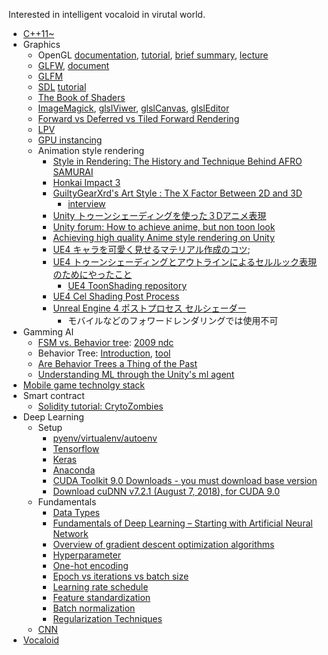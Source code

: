 Interested in intelligent vocaloid in virutal world.

* [C++11~](https://github.com/jwvg0425/ModernCppStudy/wiki)
* Graphics
  * OpenGL [documentation](http://code.nabla.net/doc/OpenGL/), [tutorial](http://www.opengl-tutorial.org/), [brief summary](http://www.songho.ca/opengl/index.html), [lecture](http://lazyfoo.net/tutorials/OpenGL/index.php)
  * [GLFW](https://www.glfw.org/), [document](https://www.glfw.org/docs/latest/pages.html)
  * [GLFM](https://github.com/brackeen/glfm)
  * [SDL](https://www.libsdl.org/) [tutorial](http://lazyfoo.net/tutorials/SDL/index.php)
  * [The Book of Shaders](https://thebookofshaders.com/)
  * [ImageMagick](http://www.imagemagick.org/script/index.php), [glslViwer](https://github.com/patriciogonzalezvivo/glslViewer), [glslCanvas](https://github.com/patriciogonzalezvivo/glslCanvas), [glslEditor](https://github.com/patriciogonzalezvivo/glslEditor)
  * [Forward vs Deferred vs Tiled Forward Rendering](https://www.3dgep.com/forward-plus/)
  * [LPV](http://ericpolman.com/2016/06/28/light-propagation-volumes/)
  * [GPU instancing](https://hrmrzizon.github.io/2017/06/11/using-gpu-instancing-in-unity/)
  * Animation style rendering
    * [Style in Rendering: The History and Technique Behind AFRO SAMURAI](http://www.gdcvault.com/play/1427/Style-in-Rendering-The-History)
    * [Honkai Impact 3](http://www.uniteseoul.com/2018/download_files/T1_0503_2.pdf)
    * [GuiltyGearXrd's Art Style : The X Factor Between 2D and 3D](http://www.ggxrd.com/Motomura_Junya_GuiltyGearXrd.pdf)
      * [interview](https://gigglehd.com/zbxe/12202898)
    * [Unity トゥーンシェーディングを使った３Dアニメ表現](https://qiita.com/MuRo_CG/items/c417ef6d6cbeed3dd42b)
    * [Unity forum: How to achieve anime, but non toon look](https://forum.unity.com/threads/how-to-achieve-anime-but-non-toon-look.408148/)
    * [Achieving high quality Anime style rendering on Unity](http://www.uniteseoul.com/2018/download_files/T1_0503_2.pdf)
    * [UE4 キャラを可愛く見せるマテリアル作成のコツ](http://unrealengine.hatenablog.com/entry/2015/05/09/220416);
    * [UE4 トゥーンシェーディングとアウトラインによるセルルック表現のためにやったこと](http://unrealengine.hatenablog.com/entry/2015/10/25/233253)
      * [UE4 ToonShading repository](https://github.com/ArneBezuijen/UnrealEngine)
    * [UE4 Cel Shading Post Process](https://wiki.unrealengine.com/Cel_Shading_Post_Process)
    * [Unreal Engine 4 ポストプロセス セルシェーダー](http://unrealengine.hatenablog.com/entry/2018/05/27/235215)
      * モバイルなどのフォワードレンダリングでは使用不可
* Gamming AI
  * [FSM vs. Behavior tree](https://web.stanford.edu/class/cs123/lectures/CS123_lec08_HFSM_BT.pdf): [2009 ndc](https://www.slideshare.net/yonghakim900/2009-ndc)
  * Behavior Tree: [Introduction](http://blog.renatopp.com/2014/07/25/an-introduction-to-behavior-trees-part-1/), [tool](https://archive.codeplex.com/?p=brainiac)
  * [Are Behavior Trees a Thing of the Past](https://www.gamasutra.com/blogs/JakobRasmussen/20160427/271188/Are_Behavior_Trees_a_Thing_of_the_Past.php)
  * [Understanding ML through the Unity's ml agent](https://docs.google.com/presentation/d/e/2PACX-1vRloM3dMgWk55xAU-0nctVsxQIE2zqt6eANo0x8fqTcrlkvzkymB5R-kOIypL3QnDid1rqF0yl4kBmV/pub?start=false&loop=false&delayms=3000)
* [Mobile game technolgy stack](https://github.com/goopymoon/goopymoon.github.io/blob/master/mobile_game_technology_stack.md)
* Smart contract
  * [Solidity tutorial: CrytoZombies](https://cryptozombies.io/en/course/)
* Deep Learning 
  * Setup
    * [pyenv/virtualenv/autoenv](http://taewan.kim/post/python_virtual_env/)
    * [Tensorflow](https://mjgim.icim.or.kr/2017/04/30/tensorflow.html)
    * [Keras](https://keras.io/#installation)
    * [Anaconda](https://conda.io/docs/user-guide/install/windows.html)
    * [CUDA Toolkit 9.0 Downloads - you must download base version](https://developer.nvidia.com/cuda-90-download-archive?target_os=Windows&target_arch=x86_64&target_version=10&target_type=exelocal)
    * [Download cuDNN v7.2.1 (August 7, 2018), for CUDA 9.0](https://developer.nvidia.com/rdp/cudnn-download)
  * Fundamentals
    * [Data Types](http://scikit-image.org/docs/dev/user_guide/data_types.html)
    * [Fundamentals of Deep Learning – Starting with Artificial Neural Network](https://www.analyticsvidhya.com/blog/2016/03/introduction-deep-learning-fundamentals-neural-networks/)
    * [Overview of gradient descent optimization algorithms](http://ruder.io/optimizing-gradient-descent/)
    * [Hyperparameter](https://www.quora.com/What-are-hyperparameters-in-machine-learning)
    * [One-hot encoding](https://hackernoon.com/what-is-one-hot-encoding-why-and-when-do-you-have-to-use-it-e3c6186d008f)
    * [Epoch vs iterations vs batch size](https://towardsdatascience.com/epoch-vs-iterations-vs-batch-size-4dfb9c7ce9c9)
    * [Learning rate schedule](https://towardsdatascience.com/learning-rate-schedules-and-adaptive-learning-rate-methods-for-deep-learning-2c8f433990d1)
    * [Feature standardization](http://sebastianraschka.com/Articles/2014_about_feature_scaling.html)
    * [Batch normalization](https://shuuki4.wordpress.com/2016/01/13/batch-normalization-%EC%84%A4%EB%AA%85-%EB%B0%8F-%EA%B5%AC%ED%98%84/)
    * [Regularization Techniques](https://www.analyticsvidhya.com/blog/2018/04/fundamentals-deep-learning-regularization-techniques/)
  * [CNN](https://github.com/goopymoon/goopymoon.github.io/blob/master/CNN.md)
* [Vocaloid](https://github.com/goopymoon/goopymoon.github.io/blob/master/MMD.md)
